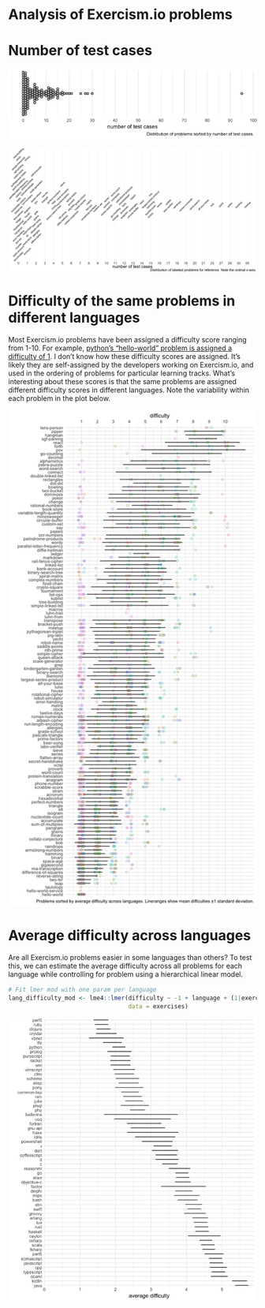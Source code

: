 Analysis of Exercism.io problems
================

# Number of test cases

![](exercism-problems_files/figure-gfm/n-test-cases-dotplot-1.png)<!-- -->

![](exercism-problems_files/figure-gfm/n-test-cases-dotplot-labeled-1.png)<!-- -->

# Difficulty of the same problems in different languages

Most Exercism.io problems have been assigned a difficulty score ranging
from 1-10. For example, [python’s “hello-world” problem is assigned a
difficulty of
1](https://github.com/exercism/python/blob/master/config.json#L15). I
don’t know how these difficulty scores are assigned. It’s likely they
are self-assigned by the developers working on Exercism.io, and used in
the ordering of problems for particular learning tracks. What’s
interesting about these scores is that the same problems are assigned
different difficulty scores in different languages. Note the variability
within each problem in the plot below.

![](exercism-problems_files/figure-gfm/difficulty-1.png)<!-- -->

# Average difficulty across languages

Are all Exercism.io problems easier in some languages than others? To
test this, we can estimate the average difficulty across all problems
for each language while controlling for problem using a hierarchical
linear model.

``` r
# Fit lmer mod with one param per language
lang_difficulty_mod <- lme4::lmer(difficulty ~ -1 + language + (1|exercise),
                                  data = exercises)
```

![](exercism-problems_files/figure-gfm/ranking-1.png)<!-- -->
